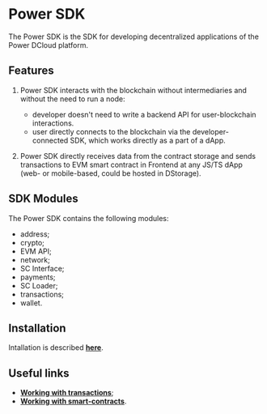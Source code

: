 # Power SDK

The Power SDK is the SDK for developing decentralized applications of the Power DCloud platform.

## Features

1. Power SDK interacts with the blockchain without intermediaries and without the need to run a node:

    - developer doesn't need to write a backend API for user-blockchain interactions.
    - user directly connects to the blockchain via the developer-connected SDK, which works directly as a part of a dApp.

2. Power SDK directly receives data from the contract storage and sends transactions to EVM smart contract in Frontend at any JS/TS dApp (web- or mobile-based, could be hosted in DStorage).

## SDK Modules

The Power SDK contains the following modules:

- address;
- crypto;
- EVM API;
- network;
- SC Interface;
- payments;
- SC Loader;
- transactions;
- wallet.

## Installation

Intallation is described [**here**](./02-isntallation.md).

## Useful links

- [**Working with transactions**](./transactions/01-intro.md);
- [**Working with smart-contracts**](./smart-contracts/01-intro.md).